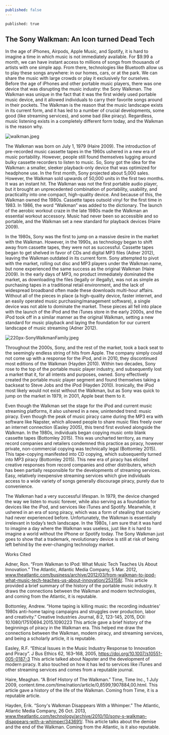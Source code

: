```yaml
---
published: false
---
```

	published: true

## The Sony Walkman: An Icon turned Dead Tech
In the age of iPhones, Airpods, Apple Music, and Spotify, it is hard to imagine a time in which music is not immediately available. For $9.99 a month, we can have instant access to millions of songs from thousands of artists with one simple app. From there, technologies like Bluetooth allow us to play these songs anywhere: in our homes, cars, or at the park. We can share the music with large crowds or play it exclusively for ourselves. Before the age of iPhones and other portable music players, there was one device that was disrupting the music industry: the Sony Walkman. The Walkman was unique in the fact that it was the first widely used portable music device, and it allowed individuals to carry their favorite songs around in their pockets. The Walkman is the reason that the music landscape exists in its current form, and it has led to a number of crucial developments, some good (like streaming services), and some bad (like piracy). Regardless, music listening exists in a completely different form today, and the Walkman is the reason why.
    
![walkman.jpeg]({{site.baseurl}}/assets/images/walkman.jpeg)
	
The Walkman was born on July 1, 1979 (Haire 2009). The introduction of pre-recorded music cassette tapes in the 1960s ushered in a new era of music portability. However, people still found themselves lugging around bulky cassette recorders to listen to music. So, Sony got the idea for the Walkman: a smaller, sleeker playback-only device that was optimized for headphone use. In the first month, Sony projected about 5,000 sales. However, the Walkman sold upwards of 50,000 units in the first two months. It was an instant hit. The Walkman was not the first portable audio player, but it brought an unprecedented combination of portability, usability, and practicality into one compact, high-quality device. And because of this, the Walkman owned the 1980s. Cassette tapes outsold vinyl for the first time in 1983. In 1986, the word “Walkman” was added to the dictionary. The launch of the aerobic workout craze in the late 1980s made the Walkman an essential workout accessory. Music had never been so accessible and so portable, and the Walkman set a new standard for playback devices (Haire 2009).
	
In the 1980s, Sony was the first to jump on a massive desire in the market with the Walkman. However, in the 1990s, as technology began to shift away from cassette tapes, they were not as successful. Cassette tapes began to get shelved in favor of CDs and digital MP3 files (Adner 2012), leaving the Walkman outdated in its current form. Sony attempted to pivot with the market, rolling out disc and MP3 players under the Walkman name, but none experienced the same success as the original Walkman (Haire 2009). In the early days of MP3, no product immediately dominated the market, as downloading the files (legally or illegally), was not as simple as purchasing tapes in a traditional retail environment, and the lack of widespread broadband often made these downloads multi-hour affairs. Without all of the pieces in place (a high-quality device, faster internet, and an easily operated music purchasing/management software), a single device was not able to dominate the market. These pieces all fell into place with the launch of the iPod and the iTunes store in the early 2000s, and the iPod took off in a similar manner as the original Walkman, setting a new standard for music playback and laying the foundation for our current landscape of music streaming (Adner 2012).
    
![220px-SonyWalkmanFamily.jpeg]({{site.baseurl}}/assets/images/220px-SonyWalkmanFamily.jpeg)

	
Throughout the 2000s, Sony, and the rest of the market, took a back seat to the seemingly endless string of hits from Apple. The company simply could not come up with a response for the iPod, and in 2010, they discontinued most editions of the Walkman (Hayden 2010). Within two decades, Sony rose to the top of the portable music player industry, and subsequently lost a market that it, for all intents and purposes, owned. Sony effectively created the portable music player segment and found themselves taking a backseat to Steve Jobs and the iPod (Hayden 2010). Ironically, the iPod most likely would not exist without the Walkman, but as Sony was quick to jump on the market in 1979, in 2001, Apple beat them to it.
	
Even though the Walkman set the stage for the iPod and current music streaming platforms, it also ushered in a new, unintended trend: music piracy. Even though the peak of music piracy came during the MP3 era with software like Napster, which allowed people to share music files freely over an internet connection (Easley 2005), this trend first evolved alongside the Walkman. In the 1980s, individuals began copying music onto blank cassette tapes (Bottomley 2015). This was uncharted territory, as many record companies and retailers condemned this practice as piracy, however private, non-commercial copying was technically legal (Bottomley 2015). This tape-copying manifested into CD copying, which subsequently turned into MP3 piracy (Bottomley 2015). This new era of piracy has elicited creative responses from record companies and other distributers, which has been partially responsible for the developments of streaming services. Easy, relatively inexpensive streaming services which give individuals access to a wide variety of songs generally discourage piracy, purely due to convenience.
	
The Walkman had a very successful lifespan. In 1979, the device changed the way we listen to music forever, while also serving as a foundation for devices like the iPod, and services like iTunes and Spotify. Meanwhile, it ushered in an era of song piracy, which was a form of stealing that society had never experienced before. Unfortunately, the Walkman is essentially irrelevant in today’s tech landscape. In the 1980s, I am sure that it was hard to imagine a day where the Walkman was useless, just like it is hard to imagine a world without the iPhone or Spotify today. The Sony Walkman just goes to show that a trademark, revolutionary device is still at risk of being left behind by the ever-changing technology market. 

Works Cited

Adner, Ron. “From Walkman to IPod: What Music Tech Teaches Us About Innovation.” The Atlantic, Atlantic Media Company, 5 Mar. 2012, www.theatlantic.com/business/archive/2012/03/from-walkman-to-ipod-what-music-tech-teaches-us-about-innovation/253158/.
This article provided a brief summary of the history of the portable music industry. It draws the connections between the Walkman and modern technologies, and coming from the Atlantic, it is reputable. 

Bottomley, Andrew. “Home taping is killing music: the recording industries' 1980s anti-home taping campaigns and struggles over production, labor and creativity.” Creative Industries Journal, 8:2, 123-145, 2015, DOI: 10.1080/17510694.2015.1090223
This article gave a brief history of the beginnings of piracy in the Walkman era. This helped me draw the connections between the Walkman, modern piracy, and streaming services, and being a scholarly article, it is reputable.

Easley, R.F. “Ethical Issues in the Music Industry Response to Innovation and Piracy”. J Bus Ethics 62, 163–168, 2005, https://doi.org/10.1007/s10551-005-0187-3
This article talked about Napster and the development of modern piracy. It also touched on how it has led to services like iTunes and other streaming services and comes from a reputable journal.

Haire, Meaghan. “A Brief History of The Walkman.” Time, Time Inc., 1 July 2009, content.time.com/time/nation/article/0,8599,1907884,00.html.
This article gave a history of the life of the Walkman. Coming from Time, it is a reputable article.

Hayden, Erik. “Sony's Walkman Disappears With a Whimper.” The Atlantic, Atlantic Media Company, 26 Oct. 2013, www.theatlantic.com/technology/archive/2010/10/sony-s-walkman-disappears-with-a-whimper/343691/.
This article talks about the demise and the end of the Walkman. Coming from the Atlantic, is it also reputable.
	

